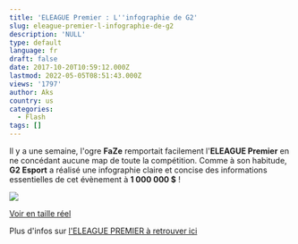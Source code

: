 ```yaml
---
title: 'ELEAGUE Premier : L''infographie de G2'
slug: eleague-premier-l-infographie-de-g2
description: 'NULL'
type: default
language: fr
draft: false
date: 2017-10-20T10:59:12.000Z
lastmod: 2022-05-05T08:51:43.000Z
views: '1797'
author: Aks
country: us
categories:
  - Flash
tags: []
---
```

Il y a une semaine, l'ogre **FaZe** remportait facilement l'**ELEAGUE Premier** en ne concédant aucune map de toute la compétition. Comme à son habitude, **G2 Esport** a réalisé une infographie claire et concise des informations essentielles de cet évènement à **1 000 000 $** !

![](http://cdn.g2esports.com/wp-content/uploads/2017/10/ELEAGUE_premier_2017-1.jpg)

[Voir en taille réel](http://cdn.g2esports.com/wp-content/uploads/2017/10/ELEAGUE%5Fpremier%5F2017-1.jpg)

Plus d'infos sur [l'ELEAGUE PREMIER à retrouver ici](https://flickshot.fr/fr/eleague-premier-faze-est-bien-trop-fort/&59dcbfbac846d)

  
